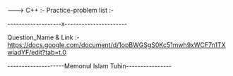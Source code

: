 ---> C++ :- Practice-problem list :-

-------------------x----------------------

Question_Name & Link :- https://docs.google.com/document/d/1opBWGSgS0Kc51mwh9xWCF7n1TXwiadYF/edit?tab=t.0

--------------------Memonul Islam Tuhin----------------

